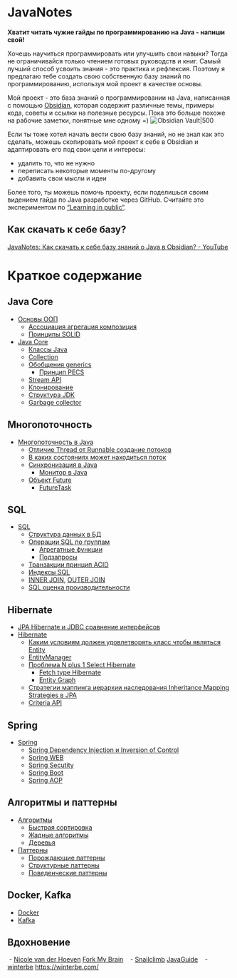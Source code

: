 # JavaNotes
**Хватит читать чужие гайды по программированию на Java - напиши свой!**

Хочешь научиться программировать или улучшить свои навыки? Тогда не ограничивайся только чтением готовых руководств и книг. Самый лучший способ усвоить знания - это практика и рефлексия. Поэтому я предлагаю тебе создать свою собственную базу знаний по программированию, используя мой проект в качестве основы.

Мой проект - это база знаний о программировании на Java, написанная с помощью [Obsidian](https://obsidian.md/), которая содержит различные темы, примеры кода, советы и ссылки на полезные ресурсы. Пока это больше похоже на рабочие заметки, понятные мне одному =) 
![Obsidian Vault|500](attachments/README-1.png)


Если ты тоже хотел начать вести свою базу знаний, но не знал как это сделать, можешь скопировать мой проект к себе в Obsidian и адаптировать его под свои цели и интересы:
- удалить то, что не нужно
- переписать некоторые моменты по-другому 
- добавить свои мысли и идеи

Более того, ты можешь помочь проекту, если поделишься своим видением гайда по Java разработке через GitHub.
Считайте это экспериментом по [“Learning in public”](https://notes.nicolevanderhoeven.com/Learning+in+public).

## Как скачать к себе базу?
[JavaNotes: Как скачать к себе базу знаний о Java в Obsidian? - YouTube](https://youtu.be/PYuZHExfuSk)

# Краткое содержание
## Java Core

- [Основы ООП](Основы%20ООП.md)
    - [Ассоциация агрегация композиция](Ассоциация%20агрегация%20композиция.md)
    - [Принципы SOLID](Принципы%20SOLID.md)
- [Java Core](Java%20Core.md)
    - [Классы Java](Классы%20Java.md)
    - [Collection](Collection.md)
    - [Обобщения generics](Обобщения%20generics.md)
        - [Принцип PECS](notes/Принцип%20PECS.md)
    - [Stream API](Stream%20API.md)
    - [Клонирование](Клонирование.md)
    - [Структура JDK](Структура%20JDK.md)
    - [Garbage collector](Garbage%20collector.md)

## Многопоточность

- [Многопоточность в Java](Многопоточность%20в%20Java.md)
    - [Отличие Thread от Runnable создание потоков](notes/Отличие%20Thread%20от%20Runnable%20созданиепотоков.md)
    - [В каких состояниях может находиться поток](В%20каких%20состояниях%20может%20находиться%20поток.md)
    - [Синхронизация в Java](Синхронизация%20в%20Java.md)
        - [Монитор в Java](Монитор%20в%20Java.md)
    - [Объект Future](Объект%20Future.md)
        - [FutureTask](FutureTask.md)

## SQL

- [SQL](SQL.md)
    - [Структура данных в БД](Структура%20данных%20в%20БД.md)
    - [Операции SQL по группам](Операции%20SQL%20по%20группам.md)
        - [Агрегатные функции](Агрегатные%20функции.md)
        - [Подзапросы](Подзапросы.md)
    - [Транзакции принцип ACID](Транзакции%20принцип%20ACID.md)
    - [Индексы SQL](Индексы%20SQL.md)
    - [INNER JOIN](INNER%20JOIN.md), [OUTER JOIN](OUTER%20JOIN.md)
    - [SQL оценка производительности](SQL%20оценка%20производительности.md)

## Hibernate

- [JPA Hibernate и JDBC сравнение интерфейсов](JPA%20Hibernate%20и%20JDBC%20сравнение%20интерфейсов.md)
- [Hibernate](Hibernate.md)
    - [Каким условиям должен удовлетворять класс чтобы являться Entity](Каким%20условиям%20должен%20удовлетворять%20класс%20чтобы%20являться%20Entity.md)
    - [EntityManager](EntityManager.md)
    - [Проблема N plus 1 Select Hibernate](Проблема%20N%20plus%201%20Select%20Hibernate.md)
        - [Fetch type Hibernate](Fetch%20type%20Hibernate.md)
        - [Entity Graph](Entity%20Graph.md)
    - [Cтратегии маппинга иерархии наследования Inheritance Mapping Strategies в JPA](Cтратегии%20маппинга%20иерархии%20наследования%20Inheritance%20Mapping%20Strategies%20в%20JPA.md)
    - [Criteria API](Criteria%20API.md)

## Spring

- [Spring](Spring.md)
    - [Spring Dependency Injection и Inversion of Control](Spring%20Dependency%20Injection%20и%20Inversion%20of%20Control.md)
    - [Spring WEB](Spring%20WEB.md)
    - [Spring Secutity](Spring%20Secutity.md)
    - [Spring Boot](Spring%20Boot.md)
    - [Spring AOP](Spring%20AOP.md)

## Алгоритмы и паттерны

- [Алгоритмы](Алгоритмы.md)
    - [Быстрая сортировка](Быстрая%20сортировка.md)
    - [Жадные алгоритмы](Жадные%20алгоритмы.md)
    - [Деревья](Деревья.md)
- [Паттерны](Паттерны.md)
    - [Порождающие паттерны](Порождающие%20паттерны.md)
    - [Структурные паттерны](Структурные%20паттерны.md)
    - [Поведенческие паттерны](Поведенческие%20паттерны.md)

## Docker, Kafka

- [Docker](Docker.md)
- [Kafka](Kafka.md)

## Вдохновение 
 - [Nicole van der Hoeven](https://nicolevanderhoeven.com/)  [Fork My Brain](https://notes.nicolevanderhoeven.com/Fork+My+Brain)
	 
 - [Snailclimb](https://github.com/Snailclimb)  [JavaGuide](https://javaguide.cn/)
	 
 - [winterbe](https://github.com/winterbe)  https://winterbe.com/
	 


